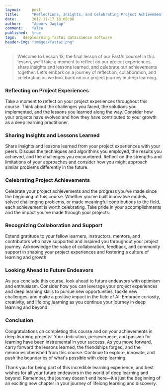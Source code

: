 ```yaml
---
layout:     post
title:      "Reflections, Insights, and Celebrating Project Achievements | FastAI Lesson 13"
date:       2017-11-17 18:00:00
author:     "Apoorv Jagtap"
comment:	false
published:	true
tags:	deeplearning fastai datascience software
header-img: "images/fastai.png"
---
```


> Welcome to Lesson 13, the final lesson of our FastAI course! In this lesson, we'll take a moment to reflect on our project experiences, share insights and lessons learned, and celebrate our achievements together. Let's embark on a journey of reflection, collaboration, and celebration as we look back on our project journey in deep learning.

### Reflecting on Project Experiences
Take a moment to reflect on your project experiences throughout this course. Think about the challenges you faced, the solutions you implemented, and the lessons you learned along the way. Consider how your projects have evolved and how they have contributed to your growth as a deep learning practitioner.

### Sharing Insights and Lessons Learned
Share insights and lessons learned from your project experiences with your peers. Discuss the techniques and algorithms you employed, the results you achieved, and the challenges you encountered. Reflect on the strengths and limitations of your approaches and consider how you might approach similar problems differently in the future.

### Celebrating Project Achievements
Celebrate your project achievements and the progress you've made since the beginning of this course. Whether you've built innovative models, solved challenging problems, or made meaningful contributions to the field, each achievement is worth celebrating. Take pride in your accomplishments and the impact you've made through your projects.

### Recognizing Collaboration and Support
Extend gratitude to your fellow learners, instructors, mentors, and contributors who have supported and inspired you throughout your project journey. Acknowledge the value of collaboration, feedback, and community support in shaping your project experiences and fostering a culture of learning and growth.

### Looking Ahead to Future Endeavors
As you conclude this course, look ahead to future endeavors with optimism and enthusiasm. Consider how you can leverage your project experiences and deep learning skills to pursue new opportunities, tackle new challenges, and make a positive impact in the field of AI. Embrace curiosity, creativity, and lifelong learning as you continue your journey in deep learning and beyond.

### Conclusion
Congratulations on completing this course and on your achievements in deep learning projects! Your dedication, perseverance, and passion for learning have been instrumental in your success. As you move forward, carry forward the lessons learned, the friendships forged, and the memories cherished from this course. Continue to explore, innovate, and push the boundaries of what's possible with deep learning.

Thank you for being part of this incredible learning experience, and best wishes for all your future endeavors in the world of deep learning and beyond. Remember, the journey doesn't end here—it's just the beginning of an exciting new chapter in your journey of lifelong learning and discovery.
